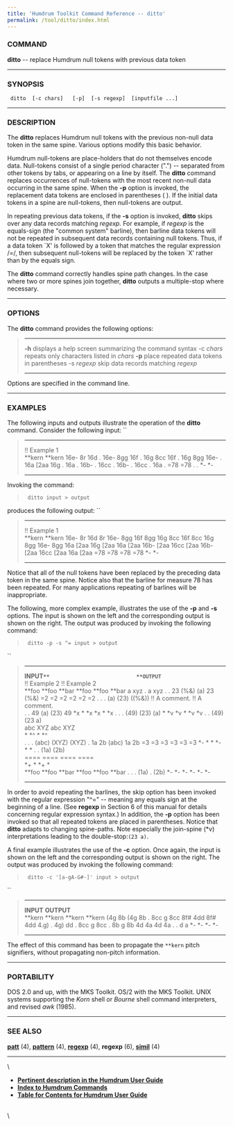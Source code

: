 ```yaml
---
title: 'Humdrum Toolkit Command Reference -- ditto'
permalink: /tool/ditto/index.html
---
```


### COMMAND

**ditto** -- replace Humdrum null tokens with previous data token

------------------------------------------------------------------------

### SYNOPSIS

` ditto  [-c chars]   [-p]  [-s regexp]  [inputfile ...]`

------------------------------------------------------------------------

### DESCRIPTION

The **ditto** replaces Humdrum null tokens with the previous non-null
data token in the same spine. Various options modify this basic
behavior.

Humdrum null-tokens are place-holders that do not themselves encode
data. Null-tokens consist of a single period character (\".\") \--
separated from other tokens by tabs, or appearing on a line by itself.
The **ditto** command replaces occurrences of null-tokens with the most
recent non-null data occurring in the same spine. When the **-p** option
is invoked, the replacement data tokens are enclosed in parentheses ( ).
If the initial data tokens in a spine are null-tokens, then null-tokens
are output.

In repeating previous data tokens, if the **-s** option is invoked,
**ditto** skips over any data records matching *regexp.* For example, if
*regexp* is the equals-sign (the \"common system\" barline), then
barline data tokens will not be repeated in subsequent data records
containing null tokens. Thus, if a data token \`X\' is followed by a
token that matches the regular expression /=/, then subsequent
null-tokens will be replaced by the token \`X\' rather than by the
equals sign.

The **ditto** command correctly handles spine path changes. In the case
where two or more spines join together, **ditto** outputs a
multiple-stop where necessary.

------------------------------------------------------------------------

### OPTIONS

The **ditto** command provides the following options:

>   ------------- -------------------------------------------------------
>   **-h**        displays a help screen summarizing the command syntax
>   -c *chars*    repeats only characters listed in *chars*
>   **-p**        place repeated data tokens in parentheses
>   -s *regexp*   skip data records matching *regexp*
>   ------------- -------------------------------------------------------
>
Options are specified in the command line.

------------------------------------------------------------------------

### EXAMPLES

The following inputs and outputs illustrate the operation of the
**ditto** command. Consider the following input: ``

>   -------------- ----------
>   !! Example 1   
>   \*\*kern       \*\*kern
>   16e-           8r
>   16d            .
>   16e-           8gg
>   16f            .
>   16g            8cc
>   16f            .
>   16g            8gg
>   16e-           .
>   16a            \[2aa
>   16g            .
>   16a            .
>   16b-           .
>   16cc           .
>   16b-           .
>   16cc           .
>   16a            .
>   =78            =78
>   .              .
>   \*-            \*-
>   -------------- ----------
>
Invoking the command:

> ` ditto input > output`

produces the following output: ``

>   -------------- ----------
>   !! Example 1   
>   \*\*kern       \*\*kern
>   16e-           8r
>   16d            8r
>   16e-           8gg
>   16f            8gg
>   16g            8cc
>   16f            8cc
>   16g            8gg
>   16e-           8gg
>   16a            \[2aa
>   16g            \[2aa
>   16a            \[2aa
>   16b-           \[2aa
>   16cc           \[2aa
>   16b-           \[2aa
>   16cc           \[2aa
>   16a            \[2aa
>   =78            =78
>   =78            =78
>   \*-            \*-
>   -------------- ----------
>
Notice that all of the null tokens have been replaced by the preceding
data token in the same spine. Notice also that the barline for measure
78 has been repeated. For many applications repeating of barlines will
be inappropriate.

The following, more complex example, illustrates the use of the **-p**
and **-s** options. The input is shown on the left and the corresponding
output is shown on the right. The output was produced by invoking the
following command:

> ` ditto -p -s ^= input > output`

``

>   --------------- --------- --------- -- --------------- -- --------- --------- ---------
>   **INPUT``**                            **OUTPUT``**                           
>   !! Example 2                           !! Example 2                           
>   \*\*foo         \*\*foo   \*\*bar                         \*\*foo   \*\*foo   \*\*bar
>   a               xyz       .                               a         xyz       .
>   .               23        (%&)                            (a)       23        (%&)
>   =2              =2        =2                              =2        =2        =2
>   .               .         .                               (a)       (23)      ((%&))
>   !! A comment.                          !! A comment.                          
>   .               .         49                              (a)       (23)      49
>   \*x             \*        \*x                             \*x       \*        \*x
>   .               .         .                               (49)      (23)      (a)
>   \*              \*v       \*v                             \*        \*v       \*v
>   .               .                                         (49)      (23 a)    
>   abc             XYZ                                       abc       XYZ       
>   \*              \*\^                                      \*        \*\^      
>   .               .         .                               (abc)     (XYZ)     (XYZ)
>   .               1a        2b                              (abc)     1a        2b
>   =3              =3        =3                              =3        =3        =3
>   \*-             \*        \*                              \*-       \*        \*
>   .               .                                         (1a)      (2b)      
>   ====            ====                                      ====      ====      
>   \*+             \*                                        \*+       \*        
>   \*\*foo         \*\*foo   \*\*bar                         \*\*foo   \*\*foo   \*\*bar
>   .               .         .                               (1a)      .         (2b)
>   \*-             \*-       \*-                             \*-       \*-       \*-
>   --------------- --------- --------- -- --------------- -- --------- --------- ---------
>
In order to avoid repeating the barlines, the skip option has been
invoked with the regular expression \"\^=\" \-- meaning any equals sign
at the beginning of a line. (See **regexp** in Section 6 of this manual
for details concerning regular expression syntax.) In addition, the
**-p** option has been invoked so that all repeated tokens are placed in
parentheses. Notice that **ditto** adapts to changing spine-paths. Note
especially the join-spine (\*v) interpretations leading to the
double-stop:`(23 a)`.

A final example illustrates the use of the **-c** option. Once again,
the input is shown on the left and the corresponding output is shown on
the right. The output was produced by invoking the following command:

> ` ditto -c '[a-gA-G#-]' input > output`

``

>   ----------- ---------- -- -- -- -- ------------ ---------- ----------
>   **INPUT**                          **OUTPUT**              
>   \*\*kern    \*\*kern                            \*\*kern   \*\*kern
>   (4g         8b                                  (4g        8b
>   .           8cc                                 g          8cc
>   8f\#        4dd                                 8f\#       4dd
>   4.g)        .                                   4g)        dd
>   .           8cc                                 g          8cc
>   .           8b                                  g          8b
>   4d          4a                                  4d         4a
>   .           .                                   d          a
>   \*-         \*-                                 \*-        \*-
>   ----------- ---------- -- -- -- -- ------------ ---------- ----------
>
The effect of this command has been to propagate the `**kern` pitch
signifiers, without propagating non-pitch information.

------------------------------------------------------------------------

### PORTABILITY

DOS 2.0 and up, with the MKS Toolkit. OS/2 with the MKS Toolkit. UNIX
systems supporting the *Korn* shell or *Bourne* shell command
interpreters, and revised *awk* (1985).

------------------------------------------------------------------------

### SEE ALSO

[**patt**](patt.html) (4), [**pattern**](pattern.html) (4),
[**regexp**](regexp.html) (4), **regexp** (6), [**simil**](simil.html)
(4)

------------------------------------------------------------------------

\

-   [**Pertinent description in the Humdrum User
    Guide**](../guide15.html#Propagating_Data_Using_the_ditto_Command)
-   [**Index to Humdrum Commands**](../commands.toc.html)
-   [**Table for Contents for Humdrum User Guide**](../guide.toc.html)

\
\
